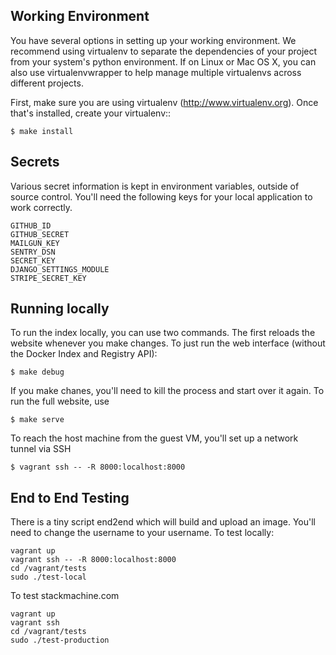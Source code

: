 ## Working Environment

You have several options in setting up your working environment.  We recommend
using virtualenv to separate the dependencies of your project from your system's
python environment.  If on Linux or Mac OS X, you can also use virtualenvwrapper to help manage multiple virtualenvs across different projects.

First, make sure you are using virtualenv (http://www.virtualenv.org). Once
that's installed, create your virtualenv::

    $ make install

## Secrets

Various secret information is kept in environment variables, outside of source
control. You'll need the following keys for your local application to work
correctly.

    GITHUB_ID
    GITHUB_SECRET
    MAILGUN_KEY
    SENTRY_DSN
    SECRET_KEY
    DJANGO_SETTINGS_MODULE
    STRIPE_SECRET_KEY


## Running locally

To run the index locally, you can use two commands. The first reloads the
website whenever you make changes. To just run the web interface (without the
Docker Index and Registry API):

    $ make debug

If you make chanes, you'll need to kill the process and start over it again. To
run the full website, use

    $ make serve

To reach the host machine from the guest VM, you'll set up a network tunnel via SSH

    $ vagrant ssh -- -R 8000:localhost:8000

## End to End Testing

There is a tiny script end2end which will build and upload an image. You'll
need to change the username to your username. To test locally:

    vagrant up
    vagrant ssh -- -R 8000:localhost:8000
    cd /vagrant/tests
    sudo ./test-local

 To test stackmachine.com

    vagrant up
    vagrant ssh
    cd /vagrant/tests
    sudo ./test-production
